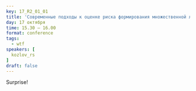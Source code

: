 ```yaml
---
key: 17_R2_01_01
title: 'Современные подходы к оценке риска формирования множественной лекарственной устойчивости возбудителей ИСМП'
day: 17 октября
time: 15.30 – 16.00
format: conference
tags:
  - wtf
speakers: [
  kozlov_rs
]
draft: false
---
```

Surprise!